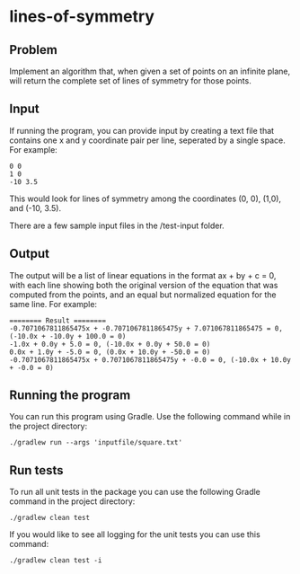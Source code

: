 # lines-of-symmetry

## Problem
Implement an algorithm that, when given a set of points on an infinite plane, will return the complete set of lines of symmetry for those points.

## Input
If running the program, you can provide input by creating a text file that contains one x and y coordinate pair per line, seperated by a single space. For example:
```
0 0
1 0
-10 3.5
```

This would look for lines of symmetry among the coordinates (0, 0), (1,0), and (-10, 3.5).

There are a few sample input files in the /test-input folder.

## Output
The output will be a list of linear equations in the format ax + by + c = 0, with each line showing both the original version of the equation that was computed from the points, and an equal but normalized equation for the same line.
For example:
```
======== Result ========
-0.7071067811865475x + -0.7071067811865475y + 7.071067811865475 = 0, (-10.0x + -10.0y + 100.0 = 0)
-1.0x + 0.0y + 5.0 = 0, (-10.0x + 0.0y + 50.0 = 0)
0.0x + 1.0y + -5.0 = 0, (0.0x + 10.0y + -50.0 = 0)
-0.7071067811865475x + 0.7071067811865475y + -0.0 = 0, (-10.0x + 10.0y + -0.0 = 0)
````

## Running the program
You can run this program using Gradle. Use the following command while in the project directory:
```
./gradlew run --args 'inputfile/square.txt'
```

## Run tests
To run all unit tests in the package you can use the following Gradle command in the project directory:
```
./gradlew clean test
```

If you would like to see all logging for the unit tests you can use this command:
```
./gradlew clean test -i
```
